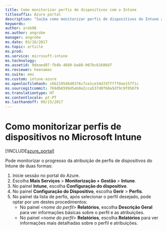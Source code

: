 ```yaml
---
title: Como monitorizar perfis de dispositivos com o Intune
titlesuffix: Azure portal
description: "Saiba como monitorizar perfis de dispositivos do Intune atribuídos.\""
keywords: 
author: arob98
ms.author: angrobe
manager: angrobe
ms.date: 03/16/2017
ms.topic: article
ms.prod: 
ms.service: microsoft-intune
ms.technology: 
ms.assetid: 9deaed87-fb4b-4689-ba88-067bc61686d7
ms.reviewer: heenamac
ms.suite: ems
ms.custom: intune-azure
ms.openlocfilehash: c6b219546d0376c7ce1ce34d7d7ff7f0ae157f1c
ms.sourcegitcommit: 769db6599d5eb0e2cca537d0f60a5df9c9f05079
ms.translationtype: HT
ms.contentlocale: pt-PT
ms.lasthandoff: 09/15/2017
---
```

# <a name="how-to-monitor-device-profiles-in-microsoft-intune"></a>Como monitorizar perfis de dispositivos no Microsoft Intune

[!INCLUDE[azure_portal](./includes/azure_portal.md)]

Pode monitorizar o progresso da atribuição de perfis de dispositivos do Intune de duas formas:


1. Inicie sessão no portal do Azure.
2. Escolha **Mais Serviços** > **Monitorização + Gestão** > **Intune**.
3. No painel **Intune**, escolha **Configuração do dispositivo**.
2. No painel **Configuração do Dispositivo**, escolha **Gerir** > **Perfis**.
2. No painel da lista de perfis, após selecionar o perfil desejado, pode optar por um destes procedimentos:
    - No painel <*nome do perfil*> **Relatórios**, escolha **Descrição Geral** para ver informações básicas sobre o perfil e as atribuições.
    - No painel <*nome do perfil*> **Relatórios**, escolha **Relatórios** para ver informações mais detalhadas sobre o perfil e atribuições.
